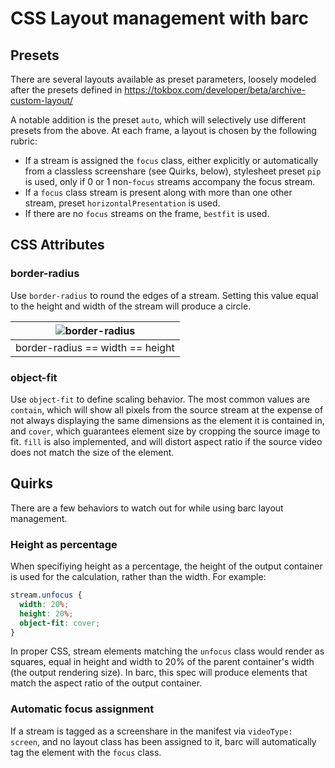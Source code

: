 # CSS Layout management with barc

## Presets

There are several layouts available as preset parameters, loosely modeled after
the presets defined in https://tokbox.com/developer/beta/archive-custom-layout/

A notable addition is the preset `auto`, which will selectively use different
presets from the above. At each frame, a layout is chosen by the following
rubric: 

* If a stream is assigned the `focus` class, either explicitly or automatically
  from a classless screenshare (see Quirks, below), stylesheet preset `pip` is
  used, only if 0 or 1 non-`focus` streams accompany the focus stream.
* If a `focus` class stream is present along with more than one other stream,
  preset `horizontalPresentation` is used.
* If there are no `focus` streams on the frame, `bestfit` is used.

## CSS Attributes

### border-radius

Use `border-radius` to round the edges of a stream. Setting this value equal
to the height and width of the stream will produce a circle.

| ![border-radius](http://imgur.com/x90zlYj.png) |
|:---:|
| border-radius == width == height |

### object-fit

Use `object-fit` to define scaling behavior. The most common values are
`contain`, which will show all pixels from the source stream at the expense of
not always displaying the same dimensions as the element it is contained in,
and `cover`, which guarantees element size by cropping the source image to fit.
`fill` is also implemented, and will distort aspect ratio if the source video
does not match the size of the element.

## Quirks

There are a few behaviors to watch out for while using barc layout management.

### Height as percentage

When specifiying height as a percentage, the height of the output container is
used for the calculation, rather than the width. For example:

```css
stream.unfocus {
  width: 20%;
  height: 20%;
  object-fit: cover;
}
```

In proper CSS, stream elements matching the `unfocus` class would render as
squares, equal in height and width to 20% of the parent container's width (the
output rendering size). In barc, this spec will produce elements that match the
aspect ratio of the output container.

### Automatic focus assignment

If a stream is tagged as a screenshare in the manifest via `videoType: screen`,
and no layout class has been assigned to it, barc will automatically tag the
element with the `focus` class.
